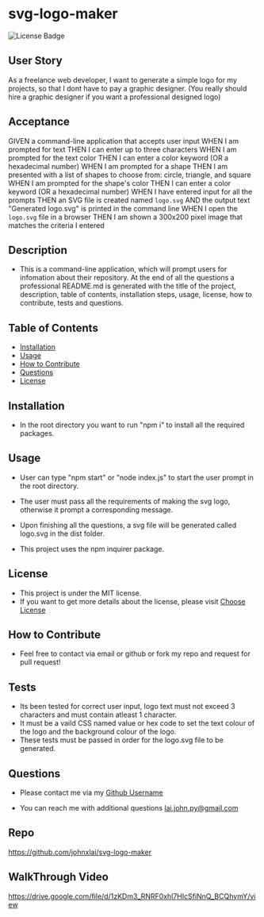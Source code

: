 # svg-logo-maker
![License Badge](https://img.shields.io/badge/license-MIT-brightgreen)

## User Story
As a freelance web developer, I want to generate a simple logo for my projects, so that I dont have to pay a graphic designer. (You really should hire a graphic designer if you want a professional designed logo)
## Acceptance
GIVEN a command-line application that accepts user input
WHEN I am prompted for text
THEN I can enter up to three characters
WHEN I am prompted for the text color
THEN I can enter a color keyword (OR a hexadecimal number)
WHEN I am prompted for a shape
THEN I am presented with a list of shapes to choose from: circle, triangle, and square
WHEN I am prompted for the shape's color
THEN I can enter a color keyword (OR a hexadecimal number)
WHEN I have entered input for all the prompts
THEN an SVG file is created named `logo.svg`
AND the output text "Generated logo.svg" is printed in the command line
WHEN I open the `logo.svg` file in a browser
THEN I am shown a 300x200 pixel image that matches the criteria I entered


## Description
* This is a command-line application, which will prompt users for infomation about their repository. At the end of all the questions a professional README.md is generated with the title of the project, description, table of contents, installation steps, usage, license, how to contribute, tests and questions.

## Table of Contents
- [Installation](#installation)
- [Usage](#usage)
- [How to Contribute](#how-to-contribute)
- [Questions](#questions)
- [License](#license)

## Installation
* In the root directory you want to run "npm i" to install all the required packages.

## Usage
* User can type "npm start" or "node index.js" to start the user prompt in the root directory.
* The user must pass all the requirements of making the svg logo, otherwise it prompt a corresponding message.
* Upon finishing all the questions, a svg file will be generated called logo.svg in the dist folder.

* This project uses the npm inquirer package.


## License
* This project is under the MIT license.
* If you want to get more details about the license, please visit [Choose License](https://choosealicense.com "Choose License")

## How to Contribute
* Feel free to contact via email or github or fork my repo and request for pull request!

## Tests
* Its been tested for correct user input, logo text must not exceed 3 characters and must contain atleast 1 character.
* It must be a vaild CSS named value or hex code to set the text colour of the logo and the background colour of the logo.
* These tests must be passed in order for the logo.svg file to be generated.

## Questions
* Please contact me via my [Github Username](https://github.com/johnxlai)

* You can reach me with additional questions <a href="mailto:lai.john.py@gmail.com">lai.john.py@gmail.com</a>


## Repo
https://github.com/johnxlai/svg-logo-maker
## WalkThrough Video
https://drive.google.com/file/d/1zKDm3_RNRF0xhl7HIcSfiNnQ_BCQhymY/view

